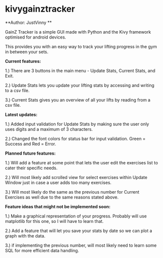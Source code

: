 # kivygainztracker

**Author: JustVinny **


GainZ Tracker is a simple GUI made with Python and the Kivy framework optimised for android devices.

This provides you with an easy way to track your lifting progress in the gym in between your sets. 


**Current features:**

  1.) There are 3 buttons in the main menu - Update Stats, Current Stats, and Exit.
  
  2.) Update Stats lets you update your lifting stats by accessing and writing to a csv file.
  
  3.) Current Stats gives you an overview of all your lifts by reading from a csv file.
  
  
**Latest updates:**

  1.) Added input validation for Update Stats by making sure the user only uses digits and a maximum of 3 characters.
  
  2.) Changed the font colors for status bar for input validation. Green = Success and Red = Error.
  
  
**Planned future features:**

  1.) Will add a feature at some point that lets the user edit the exercises list to cater their specific needs.
  
  2.) Will most likely add scrolled view for select exercises within Update Window just in case a user adds too many exercises. 
  
  3.) Will most likely do the same as the previous number for Current Exercises as well due to the same reasons stated above.
  
  
**Feature ideas that might not be implemented soon:**

  1.) Make a graphical representation of your progress. Probably will use matplotlib for this one, so I will have to learn that.
  
  2.) Add a feature that will let you save your stats by date so we can plot a graph with the data.
  
  3.) if implementing the previous number, will most likely need to learn some SQL for more efficient data handling. 
  
  

